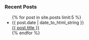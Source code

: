 <div class="unit w-1-4 hide-on-mobiles">
<h3>Recent Posts</h3>
<ul class="recent-posts">{% for post in site.posts limit:5 %}
	<li><div>{{ post.date | date_to_html_string }}</div>
    	<a href="{{ post.url }}">{{ post.title }}</a></li>
	{% endfor %}
</ul>
</div>

